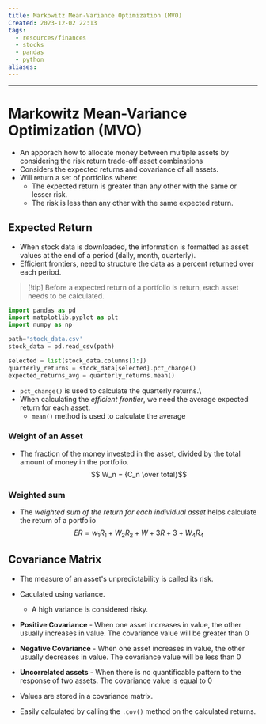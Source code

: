 ```yaml
---
title: Markowitz Mean-Variance Optimization (MVO)
Created: 2023-12-02 22:13
tags:
  - resources/finances
  - stocks
  - pandas
  - python
aliases:
---
```


---
# Markowitz Mean-Variance Optimization (MVO)
- An apporach how to allocate money between multiple assets by considering the risk return trade-off asset combinations
- Considers the expected returns and covariance of all assets.
- Will return a set of portfolios where:
	- The expected return is greater than any other with the same or lesser risk.
	- The risk is less than any other with the same expected return.


## Expected Return
- When stock data is downloaded, the information is formatted as asset values at the end of a period (daily, month, quarterly).
- Efficient frontiers, need to structure the data as a percent returned over each period.

>[!tip] Before a expected return of a portfolio is return, each asset needs to be calculated.

```Python
import pandas as pd
import matplotlib.pyplot as plt
import numpy as np

path='stock_data.csv'
stock_data = pd.read_csv(path)

selected = list(stock_data.columns[1:])
quarterly_returns = stock_data[selected].pct_change()
expected_returns_avg = quarterly_returns.mean()
```

- `pct_change()` is used to calculate the quarterly returns.\
- When calculating the *efficient frontier*, we need the average expected return for each asset. 
	- `mean()` method is used to calculate the average

### Weight of an Asset
- The fraction of the money invested in the asset, divided by the total amount of money in the portfolio.
$$ W_n = {C_n \over total}$$

### Weighted sum 
- The *weighted sum of the return for each individual asset* helps calculate the return of a portfolio
$$ ER=w_1R_1 + W_2R_2 + W+3R+3 + W_4R_4$$

## Covariance Matrix
- The measure of an asset's unpredictability is called its risk. 
- Caculated using variance.
	- A high variance is considered risky.
- **Positive Covariance** - When one asset increases in value, the other usually increases in value. The covariance value will be greater than 0
- **Negative Covariance** - When one asset increases in value, the other usually decreases in value. The covariance value will be less than 0
- **Uncorrelated assets** - When there is no quantificable pattern to the response of two assets. The covariance value is equal to 0

- Values are stored in a covariance matrix.
- Easily calculated by calling the `.cov()` method on the calculated returns.